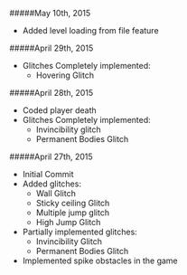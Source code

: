 #####May 10th, 2015
- Added level loading from file feature

#####April 29th, 2015
- Glitches Completely implemented:
	- Hovering Glitch

#####April 28th, 2015
- Coded player death
- Glitches Completely implemented:
	- Invincibility glitch
	- Permanent Bodies Glitch

#####April 27th, 2015
- Initial Commit
- Added glitches:
	- Wall Glitch
	- Sticky ceiling Glitch
	- Multiple jump glitch
	- High Jump Glitch
- Partially implemented glitches:
	- Invincibility Glitch
	- Permanent Bodies Glitch
- Implemented spike obstacles in the game
